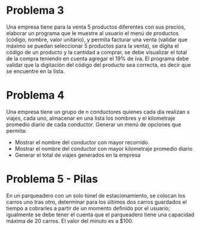 # Problema 3

Una empresa tiene para la venta 5 productos diferentes con sus precios, elaborar un programa que le muestre al usuario el menú de productos (código, nombre, valor unitario), y permita facturar una venta (validar que máximo se puedan seleccionar 5 productos para la venta), se digita el código de un producto y la cantidad a comprar, se debe visualizar el total de la compra teniendo en cuenta agregar el 19% de iva. El programa debe validar que la digitación del código del producto sea correcta, es decir que se encuentre en la lista.

# Problema 4

Una empresa tiene un grupo de n conductores quienes cada día realizan x viajes, cada uno, almacenar en una lista los nombres y el kilometraje promedio diario de cada conductor. Generar un menú de opciones que permita:
- Mostrar el nombre del conductor con mayor recorrido.
- Mostrar el nombre del conductor con mayor kilometraje promedio diario
- Generar el total de viajes generados en la empresa

# Problema 5 - Pilas

En un parqueadero con un solo túnel de estacionamiento, se colocan los carros uno tras otro, determinar para los últimos dos carros guardados el tiempo a cobrarles a partir de un momento definido por el usuario; igualmente se debe tener el cuenta que el parqueadero tiene una capacidad máxima de 20 carros. El valor del minuto es a $100.